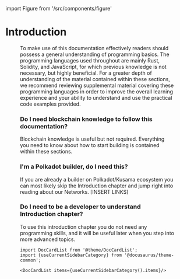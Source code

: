 import Figure from '/src/components/figure'

# Introduction

<Figure src={require('/docs/build/img/introduction.png').default } width="100%" />

To make use of this documentation effectively readers should possess a general understanding of programming basics. The programming languages used throughout are mainly Rust, Solidity, and JavaScript, for which previous knowledge is not necessary, but highly beneficial. For a greater depth of understanding of the material contained within these sections, we recommend reviewing supplemental material covering these programming languages in order to improve the overall learning experience and your ability to understand and use the practical code examples provided. 

### Do I need blockchain knowledge to follow this documentation?
Blockchain knowledge is useful but not required. Everything you need to know about how to start building is contained within these sections.

### I'm a Polkadot builder, do I need this?
If you are already a builder on Polkadot/Kusama ecosystem you can most likely skip the Introduction chapter and jump right into reading about our Networks. [INSERT LINKS]

### Do I need to be a developer to understand Introduction chapter?
To use this introduction chapter you do not need any programming skills, and it will be useful later when you step into more advanced topics. 


```mdx-code-block
import DocCardList from '@theme/DocCardList';
import {useCurrentSidebarCategory} from '@docusaurus/theme-common';

<DocCardList items={useCurrentSidebarCategory().items}/>
```